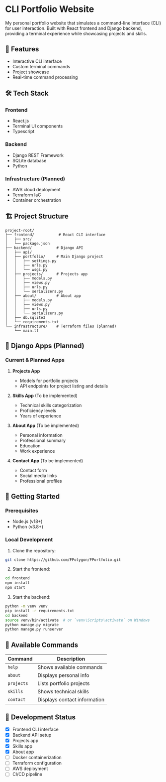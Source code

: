 # CLI Portfolio Website

My personal portfolio website that simulates a command-line interface (CLI) for user interaction. Built with React frontend and Django backend, providing a terminal experience while showcasing projects and skills.

## 🚀 Features

- Interactive CLI interface
- Custom terminal commands
- Project showcase
- Real-time command processing

## 🛠️ Tech Stack

### Frontend
- React.js
- Terminal UI components
- Typescript

### Backend
- Django REST Framework
- SQLite database
- Python

### Infrastructure (Planned)
- AWS cloud deployment
- Terraform IaC
- Container orchestration

## 🏗️ Project Structure

```
project-root/
├── frontend/           # React CLI interface
│   ├── src/
│   └── package.json
├── backend/           # Django API
│   ├── api/
│   ├── portfolio/     # Main Django project
│   │   ├── settings.py
│   │   ├── urls.py
│   │   └── wsgi.py
│   ├── projects/      # Projects app
│   │   ├── models.py
│   │   ├── views.py
│   │   ├── urls.py
│   │   └── serializers.py
│   ├── about/         # About app
│   │   ├── models.py
│   │   ├── views.py
│   │   ├── urls.py
│   │   └── serializers.py
│   ├── db.sqlite3
│   └── requirements.txt
└── infrastructure/    # Terraform files (planned)
    └── main.tf
```

## 📱 Django Apps (Planned)

### Current & Planned Apps
1. **Projects App**
   - Models for portfolio projects
   - API endpoints for project listing and details

2. **Skills App** (To be implemented)
   - Technical skills categorization
   - Proficiency levels
   - Years of experience

3. **About App** (To be implemented)
   - Personal information
   - Professional summary
   - Education
   - Work experience

4. **Contact App** (To be implemented)
   - Contact form
   - Social media links
   - Professional profiles

## 🚦 Getting Started

### Prerequisites
- Node.js (v18+)
- Python (v3.8+)

### Local Development

1. Clone the repository:
```bash
git clone https://github.com/FPolygon/FPortfolio.git
```

2. Start the frontend:
```bash
cd frontend
npm install
npm start
```

3. Start the backend:
```bash
python -m venv venv
pip install -r requirements.txt
cd backend
source venv/bin/activate  # or `venv\Scripts\activate` on Windows
python manage.py migrate
python manage.py runserver
```

## 📝 Available Commands

| Command | Description |
|---------|------------|
| `help`  | Shows available commands |
| `about` | Displays personal info |
| `projects` | Lists portfolio projects |
| `skills` | Shows technical skills |
| `contact` | Displays contact information |

## 🔄 Development Status

- [x] Frontend CLI interface
- [x] Backend API setup
- [x] Projects app
- [x] Skills app
- [x] About app
- [ ] Docker containerization
- [ ] Terraform configuration
- [ ] AWS deployment
- [ ] CI/CD pipeline
